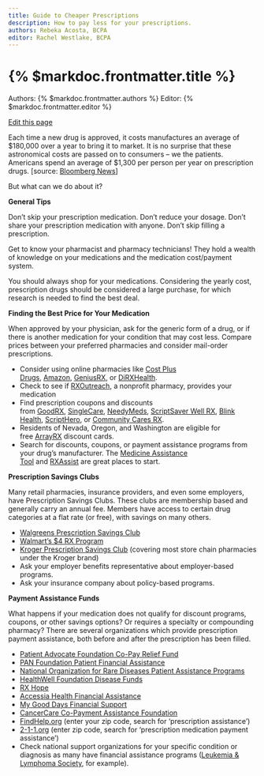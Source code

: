 ```yaml
---
title: Guide to Cheaper Prescriptions
description: How to pay less for your prescriptions.
authors: Rebeka Acosta, BCPA
editor: Rachel Westlake, BCPA
---
```


# {% $markdoc.frontmatter.title %}

Authors: {% $markdoc.frontmatter.authors %}
Editor: {% $markdoc.frontmatter.editor %}

[Edit this page](https://github.com/onefact/handbook.payless.health/edit/main/pages/guide-to-cheaper-prescriptions.md)

Each time a new drug is approved, it costs manufactures an average of $180,000 over a year to bring it to market. It is no surprise that these astronomical costs are passed on to consumers – we the patients. Americans spend an average of $1,300 per person per year on prescription drugs. [source: [Bloomberg News](https://www.bloomberg.com/news/articles/2022-07-19/why-prescription-drug-prices-in-the-us-are-so-high-quicktake)]

But what can we do about it?

**General Tips**

Don’t skip your prescription medication. Don’t reduce your dosage. Don’t share your prescription medication with anyone. Don’t skip filling a prescription.

Get to know your pharmacist and pharmacy technicians! They hold a wealth of knowledge on your medications and the medication cost/payment system.

You should always shop for your medications. Considering the yearly cost, prescription drugs should be considered a large purchase, for which research is needed to find the best deal.

**Finding the Best Price for Your Medication**

When approved by your physician, ask for the generic form of a drug, or if there is another medication for your condition that may cost less. Compare prices between your preferred pharmacies and consider mail-order prescriptions.

* Consider using online pharmacies like [Cost Plus Drugs](https://costplusdrugs.com/), [Amazon](https://pharmacy.amazon.com/), [GeniusRX](https://www.geniusrx.com/), or [DiRXHealth](https://www.dirxhealth.com/homepage).
* Check to see if [RXOutreach](https://rxoutreach.org/), a nonprofit pharmacy, provides your medication
* Find prescription coupons and discounts from [GoodRX](https://www.goodrx.com/), [SingleCare](https://www.singlecare.com/), [NeedyMeds](https://www.needymeds.org/), [ScriptSaver Well RX](https://www.wellrx.com/), [Blink Health](https://www.blinkhealth.com/), [ScriptHero](https://www.scripthero.com/), or [Community Cares RX](https://www.communitycaresrx.com/clients/communitycares/Home.aspx).
* Residents of Nevada, Oregon, and Washington are eligible for free [ArrayRX](https://www.arrayrxcard.com/) discount cards.
* Search for discounts, coupons, or payment assistance programs from your drug’s manufacturer. The [Medicine Assistance Tool](https://medicineassistancetool.org/) and [RXAssist](https://www.rxassist.org/) are great places to start.

**Prescription Savings Clubs**

Many retail pharmacies, insurance providers, and even some employers, have Prescription Savings Clubs. These clubs are membership based and generally carry an annual fee. Members have access to certain drug categories at a flat rate (or free), with savings on many others.

* [Walgreens Prescription Savings Club](https://www.walgreens.com/psc/prescription-savings-club)
* [Walmart’s $4 RX Program](https://www.walmart.com/cp/4-prescriptions/1078664)
* [Kroger Prescription Savings Club](https://www.krogersc.com/drugs) (covering most store chain pharmacies under the Kroger brand)
* Ask your employer benefits representative about employer-based programs.
* Ask your insurance company about policy-based programs.

**Payment Assistance Funds**

What happens if your medication does not qualify for discount programs, coupons, or other savings options? Or requires a specialty or compounding pharmacy? There are several organizations which provide prescription payment assistance, both before and after the prescription has been filled.

* [Patient Advocate Foundation Co-Pay Relief Fund](https://copays.org/)
* [PAN Foundation Patient Financial Assistance](https://www.panfoundation.org/get-help/apply-for-assistance/)
* [National Organization for Rare Diseases Patient Assistance Programs](https://rarediseases.org/patient-assistance-programs/financial-assistance/)
* [HealthWell Foundation Disease Funds](https://www.healthwellfoundation.org/)
* [RX Hope](https://www.rxhope.com/)
* [Accessia Health Financial Assistance](https://accessiahealth.org/financial-assistance/)
* [My Good Days Financial Support](https://www.mygooddays.org/apply)
* [CancerCare Co-Payment Assistance Foundation](https://www.cancercare.org/copayfoundation)
* [FindHelp.org](https://www.findhelp.org/) (enter your zip code, search for ‘prescription assistance’)
* [2-1-1.org](https://www.211.org/about-us/your-local-211) (enter zip code, search for ‘prescription medication payment assistance’)
* Check national support organizations for your specific condition or diagnosis as many have financial assistance programs ([Leukemia & Lymphoma Society](https://www.lls.org/support-resources/financial-support), for example).
